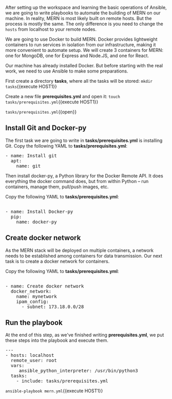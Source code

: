 After setting up the workspace and learning the basic operations of Ansible, we are going to write playbooks to automate the building of MERN on our machine. In reality, MERN is most likely built on remote hosts. But the process is mostly the same. The only difference is you need to change the `hosts` from localhost to your remote nodes.

We are going to use Docker to build MERN. Docker provides lightweight containers to run services in isolation from our infrastructure, making it more convenient to automate setup. We will create 3 containers for MERN: one for MongoDB, one for Express and Node.JS, and one for React.

Our machine has already installed Docker. But before starting with the real work, we need to use Ansible to make some preparations.

First create a directory **tasks**, where all the tasks will be stored:
`mkdir tasks`{{execute HOST1}}

Create a new file **prerequisites.yml** and open it:
`touch tasks/prerequisites.yml`{{execute HOST1}}

`tasks/prerequisites.yml`{{open}}

## Install Git and Docker-py

The first task we are going to write in **tasks/prerequisites.yml** is installing Git.
Copy the following YAML to **tasks/prerequisites.yml**:

<pre class="file" data-filename="tasks/prerequisites.yml" data-target="replace">
- name: Install git 
  apt: 
    name: git
</pre>

Then install docker-py, a Python library for the Docker Remote API. It does everything the docker command does, but from within Python – run containers, manage them, pull/push images, etc.

Copy the following YAML to **tasks/prerequisites.yml**:

<pre class="file" data-filename="tasks/prerequisites.yml" data-target="append">

- name: Install Docker-py
  pip:
    name: docker-py
</pre>

## Create docker network

As the MERN stack will be deployed on multiple containers, a network needs to be established among containers for data transmission. Our next task is to create a docker network for containers.

Copy the following YAML to **tasks/prerequisites.yml**:

<pre class="file" data-filename="tasks/prerequisites.yml" data-target="append">

- name: Create docker network
  docker_network:
    name: mynetwork
    ipam_config:
      - subnet: 173.18.0.0/28
</pre>

## Run the playbook

At the end of this step, as we've finished writing **prerequisites.yml**, we put these steps into the playbook and execute them.

<pre class="file" data-filename="mern.yml" data-target="replace">---
- hosts: localhost
  remote_user: root
  vars:
     ansible_python_interpreter: /usr/bin/python3
  tasks:
    - include: tasks/prerequisites.yml
</pre>

`ansible-playbook mern.yml`{{execute HOST1}}